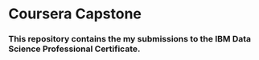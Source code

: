 # Coursera Capstone
### This repository contains the my submissions to the IBM Data Science Professional Certificate.
